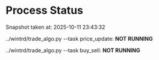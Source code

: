 # Process Status

Snapshot taken at: 2025-10-11 23:43:32

../wintrd/trade_algo.py --task price_update: **NOT RUNNING**

../wintrd/trade_algo.py --task buy_sell: **NOT RUNNING**

